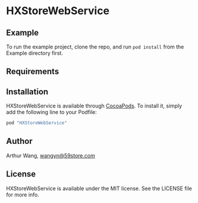 # HXStoreWebService

## Example

To run the example project, clone the repo, and run `pod install` from the Example directory first.

## Requirements

## Installation

HXStoreWebService is available through [CocoaPods](http://cocoapods.org). To install
it, simply add the following line to your Podfile:

```ruby
pod "HXStoreWebService"
```

## Author

Arthur Wang, wangyn@59store.com

## License

HXStoreWebService is available under the MIT license. See the LICENSE file for more info.
